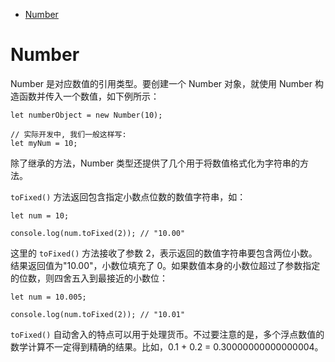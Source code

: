 <!--
 * @Description: Number 数字
 * @Author: shenxh
 * @Date: 2021-12-27 09:41:36
 * @LastEditors: shenxh
 * @LastEditTime: 2021-12-27 09:47:03
-->

- [Number](#number)

# Number
Number 是对应数值的引用类型。要创建一个 Number 对象，就使用 Number 构造函数并传入一个数值，如下例所示：

```
let numberObject = new Number(10);

// 实际开发中, 我们一般这样写:
let myNum = 10;
```

除了继承的方法，Number 类型还提供了几个用于将数值格式化为字符串的方法。

`toFixed()` 方法返回包含指定小数点位数的数值字符串，如：

```
let num = 10;

console.log(num.toFixed(2)); // "10.00"
```

这里的 `toFixed()` 方法接收了参数 2，表示返回的数值字符串要包含两位小数。结果返回值为"10.00"，小数位填充了 0。如果数值本身的小数位超过了参数指定的位数，则四舍五入到最接近的小数位：

```
let num = 10.005;

console.log(num.toFixed(2)); // "10.01" 
```

`toFixed()` 自动舍入的特点可以用于处理货币。不过要注意的是，多个浮点数值的数学计算不一定得到精确的结果。比如，0.1 + 0.2 = 0.30000000000000004。
